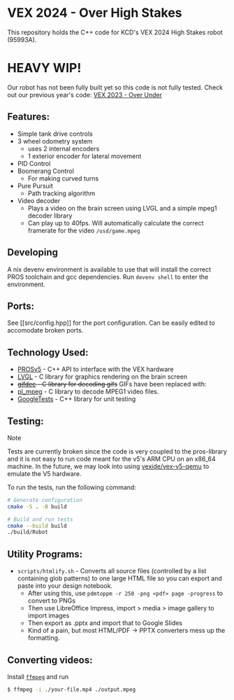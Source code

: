 # VEX 2024 - Over High Stakes
This repository holds the C++ code for KCD's VEX 2024 High Stakes robot (95993A).

# HEAVY WIP!
Our robot has not been fully built yet so this code is not fully tested.
Check out our previous year's code: [VEX 2023 - Over Under](https://github.com/ItzDerock/vex-over-under)

## Features:
- Simple tank drive controls
- 3 wheel odometry system
  - uses 2 internal encoders
  - 1 exterior encoder for lateral movement
- PID Control
- Boomerang Control
  - For making curved turns
- Pure Pursuit
  - Path tracking algorithm
- Video decoder
  - Plays a video on the brain screen using LVGL and a simple mpeg1 decoder library
  - Can play up to 40fps. Will automatically calculate the correct framerate for the video `/usd/game.mpeg`

## Developing

A nix devenv environment is available to use that will install the correct PROS toolchain and gcc dependencies. Run `devenv shell` to enter the environment.

## Ports:
See [[src/config.hpp]] for the port configuration. Can be easily edited to accomodate broken ports.

## Technology Used:
- [PROSv5](https://github.com/purduesigbots/pros) - C++ API to interface with the VEX hardware
- [LVGL](https://lvgl.io/) - C library for graphics rendering on the brain screen
- ~~[gifdec](https://github.com/lecram/gifdec) - C library for decoding gifs~~ GIFs have been replaced with:
- [pl_mpeg](https://github.com/phoboslab/pl_mpeg) - C library to decode MPEG1 video files.
- [GoogleTests](https://github.com/google/googletest) - C++ library for unit testing

## Testing:
> [!NOTE]
> Tests are currently broken since the code is very coupled to the pros-library and it is not easy to run code meant for the v5's ARM CPU on an x86_64 machine.
> In the future, we may look into using [vexide/vex-v5-qemu](<https://github.com/vexide/vex-v5-qemu>) to emulate the V5 hardware.

To run the tests, run the following command:
```sh
# Generate configuration
cmake -S . -B build

# Build and run tests
cmake --build build
./build/Robot
```

## Utility Programs:
- `scripts/htmlify.sh` - Converts all source files (controlled by a list containing glob patterns) to one large HTML file so you can export and paste into your design notebook.
  - After using this, use `pdmtoppm -r 250 -png <pdf> page -progress` to convert to PNGs
  - Then use LibreOffice Impress, import > media > image gallery to import images
  - Then export as .pptx and import that to Google Slides
  - Kind of a pain, but most HTML/PDF -> PPTX converters mess up the formatting.

## Converting videos:
Install [`ffmpeg`](https://ffmpeg.org/) and run
```sh
$ ffmpeg -i ./your-file.mp4 ./output.mpeg
```
